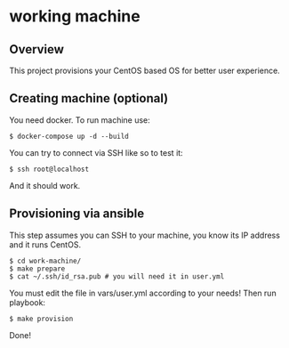 # working machine

## Overview

This project provisions your CentOS based OS for better user experience.

## Creating machine (optional)

You need docker. To run machine use:

    $ docker-compose up -d --build

You can try to connect via SSH like so to test it:

    $ ssh root@localhost

And it should work.

## Provisioning via ansible

This step assumes you can SSH to your machine, you know its IP address and it runs CentOS.

    $ cd work-machine/
    $ make prepare
    $ cat ~/.ssh/id_rsa.pub # you will need it in user.yml

You must edit the file in vars/user.yml according to your needs! Then run playbook:

    $ make provision

Done!
